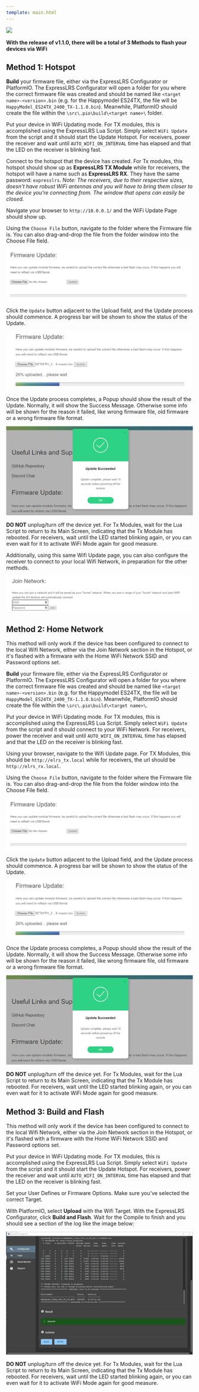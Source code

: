 ```yaml
---
template: main.html
---
```


<img src="https://raw.githubusercontent.com/ExpressLRS/ExpressLRS-Hardware/master/img/software.png">

**With the release of v1.1.0, there will be a total of 3 Methods to flash your devices via WiFi**

## Method 1: Hotspot

**Build** your firmware file, either via the ExpressLRS Configurator or PlatformIO. The ExpressLRS Configurator will open a folder for you where the correct firmware file was created and should be named like `<target name>-<version>.bin` (e.g. for the Happymodel ES24TX, the file will be `HappyModel_ES24TX_2400_TX-1.1.0.bin`). Meanwhile, PlatformIO should create the file within the `\src\.pio\build\<target name>\` folder.

Put your device in WiFi Updating mode. For TX modules, this is accomplished using the ExpressLRS Lua Script. Simply select `WiFi Update` from the script and it should start the Update Hotspot. For receivers, power the receiver and wait until `AUTO_WIFI_ON_INTERVAL` time has elapsed and that the LED on the receiver is blinking fast.

Connect to the hotspot that the device has created. For Tx modules, this hotspot should show up as **ExpressLRS TX Module** while for receivers, the hotspot will have a name such as **ExpressLRS RX**. They have the same password: `expresslrs`. 
*Note: The receivers, due to their respective sizes, doesn't have robust WiFi antennas and you will have to bring them closer to the device you're connecting from. The window that opens can easily be closed.*

Navigate your browser to `http://10.0.0.1/` and the WiFi Update Page should show up.

Using the `Choose File` button, navigate to the folder where the Firmware file is. You can also drag-and-drop the file from the folder window into the Choose File field.

![Web Firmware Update](../../assets/images/web-firmwareupdate.png)

Click the `Update` button adjacent to the Upload field, and the Update process should commence. A progress bar will be shown to show the status of the Update.

![Web Update Progress](../../assets/images/web-firmwareupdateProgress.png)

Once the Update process completes, a Popup should show the result of the Update. Normally, it will show the Success Message. Otherwise some info will be shown for the reason it failed, like wrong firmware file, old firmware or a wrong firmware file format.

![Web Update Success](../../assets/images/web-firmwareupdateSuccess.png)

**DO NOT** unplug/turn off the device yet. For Tx Modules, wait for the Lua Script to return to its Main Screen, indicating that the Tx Module has rebooted. For receivers, wait until the LED started blinking again, or you can even wait for it to activate WiFi Mode again for good measure.

Additionally, using this same Wifi Update page, you can also configure the receiver to connect to your local Wifi Network, in preparation for the other methods.

![Web Update Join](../../assets/images/web-joinnetwork.png)

## Method 2: Home Network

This method will only work if the device has been configured to connect to the local Wifi Network, either via the Join Network section in the Hotspot, or it's flashed with a firmware with the Home WiFi Network SSID and Password options set.

**Build** your firmware file, either via the ExpressLRS Configurator or PlatformIO. The ExpressLRS Configurator will open a folder for you where the correct firmware file was created and should be named like `<target name>-<version>.bin` (e.g. for the Happymodel ES24TX, the file will be `HappyModel_ES24TX_2400_TX-1.1.0.bin`). Meanwhile, PlatformIO should create the file within the `\src\.pio\build\<target name>\`.

Put your device in WiFi Updating mode. For TX modules, this is accomplished using the ExpressLRS Lua Script. Simply select `WiFi Update` from the script and it should connect to your WiFi Network. For receivers, power the receiver and wait until `AUTO_WIFI_ON_INTERVAL` time has elapsed and that the LED on the receiver is blinking fast.

Using your browser, navigate to the Wifi Update page. For TX Modules, this should be `http://elrs_tx.local` while for receivers, the url should be `http://elrs_rx.local`.

Using the `Choose File` button, navigate to the folder where the Firmware file is. You can also drag-and-drop the file from the folder window into the Choose File field.

![Web Firmware Update](../../assets/images/web-firmwareupdate.png)

Click the `Update` button adjacent to the Upload field, and the Update process should commence. A progress bar will be shown to show the status of the Update.

![Web Update Progress](../../assets/images/web-firmwareupdateProgress.png)

Once the Update process completes, a Popup should show the result of the Update. Normally, it will show the Success Message. Otherwise some info will be shown for the reason it failed, like wrong firmware file, old firmware or a wrong firmware file format.

![Web Update Success](../../assets/images/web-firmwareupdateSuccess.png)

**DO NOT** unplug/turn off the device yet. For Tx Modules, wait for the Lua Script to return to its Main Screen, indicating that the Tx Module has rebooted. For receivers, wait until the LED started blinking again, or you can even wait for it to activate WiFi Mode again for good measure.

## Method 3: Build and Flash

This method will only work if the device has been configured to connect to the local Wifi Network, either via the Join Network section in the Hotspot, or it's flashed with a firmware with the Home WiFi Network SSID and Password options set.

Put your device in WiFi Updating mode. For TX modules, this is accomplished using the ExpressLRS Lua Script. Simply select `WiFi Update` from the script and it should start the Update Hotspot. For receivers, power the receiver and wait until `AUTO_WIFI_ON_INTERVAL` time has elapsed and that the LED on the receiver is blinking fast. 

Set your User Defines or Firmware Options. Make sure you've selected the correct Target.

With PlatformIO, select **Upload** with the Wifi Target. With the ExpressLRS Configurator, click **Build and Flash**. Wait for the Compile to finish and you should see a section of the log like the image below:

![WiFi Update Log](../../assets/images/WifiUpdateLog.png)

**DO NOT** unplug/turn off the device yet. For Tx Modules, wait for the Lua Script to return to its Main Screen, indicating that the Tx Module has rebooted. For receivers, wait until the LED started blinking again, or you can even wait for it to activate WiFi Mode again for good measure.
